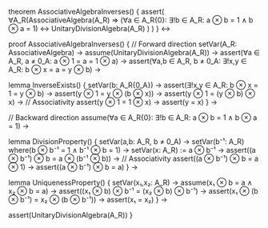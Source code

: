 theorem AssociativeAlgebraInverses() {
  assert(
    ∀A_R(AssociativeAlgebra(A_R) ⇒
      (∀a ∈ A_R\{0}: ∃!b ∈ A_R: a ⊗ b = 1 ∧ b ⊗ a = 1) ↔
      UnitaryDivisionAlgebra(A_R)
    )
  )
} ↔

proof AssociativeAlgebraInverses() {
  // Forward direction
  setVar(A_R: AssociativeAlgebra) →
  assume(UnitaryDivisionAlgebra(A_R)) →
  assert(∀a ∈ A_R, a ≠ 0_A: a ⊗ 1 = a = 1 ⊗ a) →
  assert(∀a,b ∈ A_R, b ≠ 0_A: ∃!x,y ∈ A_R: b ⊗ x = a = y ⊗ b) →
  
  lemma InverseExists() {
    setVar(b: A_R\{0_A}) →
    assert(∃!x,y ∈ A_R: b ⊗ x = 1 = y ⊗ b) →
    assert(y ⊗ 1 = y ⊗ (b ⊗ x)) →
    assert(y ⊗ 1 = (y ⊗ b) ⊗ x) → // Associativity
    assert(y ⊗ 1 = 1 ⊗ x) →
    assert(y = x)
  } →
  
  // Backward direction
  assume(∀a ∈ A_R\{0}: ∃!b ∈ A_R: a ⊗ b = 1 ∧ b ⊗ a = 1) →
  
  lemma DivisionProperty() {
    setVar(a,b: A_R, b ≠ 0_A) →
    setVar(b⁻¹: A_R) where(b ⊗ b⁻¹ = 1 ∧ b⁻¹ ⊗ b = 1) →
    setVar(x: A_R) := a ⊗ b⁻¹ →
    assert((a ⊗ b⁻¹) ⊗ b = a ⊗ (b⁻¹ ⊗ b)) → // Associativity
    assert((a ⊗ b⁻¹) ⊗ b = a ⊗ 1) →
    assert((a ⊗ b⁻¹) ⊗ b = a)
  } →

  lemma UniquenessProperty() {
    setVar(x₁,x₂: A_R) →
    assume(x₁ ⊗ b = a ∧ x₂ ⊗ b = a) →
    assert((x₁ ⊗ b) ⊗ b⁻¹ = (x₂ ⊗ b) ⊗ b⁻¹) →
    assert(x₁ ⊗ (b ⊗ b⁻¹) = x₂ ⊗ (b ⊗ b⁻¹)) →
    assert(x₁ = x₂)
  } →
  
  assert(UnitaryDivisionAlgebra(A_R))
}
